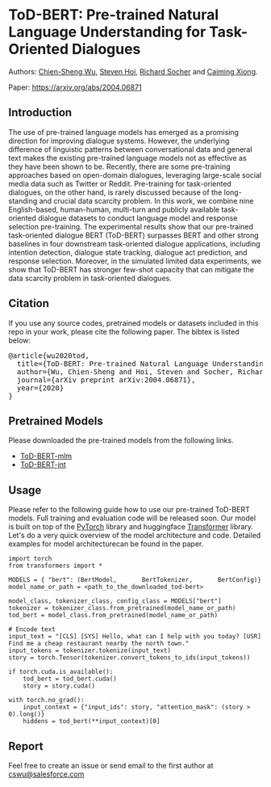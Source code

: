 # ToD-BERT: Pre-trained Natural Language Understanding for Task-Oriented Dialogues 

Authors: [Chien-Sheng Wu](https://jasonwu0731.github.io/), [Steven Hoi](http://mysmu.edu.sg/faculty/chhoi/), [Richard Socher](https://www.socher.org/) and [Caiming Xiong](http://cmxiong.com/).

Paper: https://arxiv.org/abs/2004.06871

## Introduction
The use of pre-trained language models has emerged as a promising direction for improving dialogue systems. However, the underlying difference of linguistic patterns between conversational data and general text makes the existing pre-trained language models not as effective as they have been shown to be. Recently, there are some pre-training approaches based on open-domain dialogues, leveraging large-scale social media data such as Twitter or Reddit. Pre-training for task-oriented dialogues, on the other hand, is rarely discussed because of the long-standing and crucial data scarcity problem. In this work, we combine nine English-based, human-human, multi-turn and publicly available task-oriented dialogue datasets to conduct language model and response selection pre-training. The experimental results show that our pre-trained task-oriented dialogue BERT (ToD-BERT) surpasses BERT and other strong baselines in four downstream task-oriented dialogue applications, including intention detection, dialogue state tracking, dialogue act prediction, and response selection. Moreover, in the simulated limited data experiments, we show that ToD-BERT has stronger few-shot capacity that can mitigate the data scarcity problem in task-oriented dialogues.

## Citation
If you use any source codes, pretrained models or datasets included in this repo in your work, please cite the following paper. The bibtex is listed below:
<pre>
@article{wu2020tod,
  title={ToD-BERT: Pre-trained Natural Language Understanding for Task-Oriented Dialogues},
  author={Wu, Chien-Sheng and Hoi, Steven and Socher, Richard and Xiong, Caiming},
  journal={arXiv preprint arXiv:2004.06871},
  year={2020}
}
</pre>

## Pretrained Models
Please downloaded the pre-trained models from the following links.
* [ToD-BERT-mlm](https://drive.google.com/file/d/1vxqTda4MIYb1VDIA4NOokq7uCM4MW_1J/view?usp=sharing)
* [ToD-BERT-jnt](https://drive.google.com/file/d/17F-wS4PwR6iz-Ubj0TaNsxNyMscgO3VV/view?usp=sharing)

## Usage
Please refer to the following guide how to use our pre-trained ToD-BERT models. Full training and evaluation code will be released soon. Our model is built on top of the [PyTorch](https://pytorch.org/) library and huggingface [Transformer](https://github.com/huggingface/transformers) library. Let's do a very quick overview of the model architecture and code. Detailed examples for model architecturecan be found in the paper.

```
import torch
from transformers import *

MODELS = { "bert": (BertModel,       BertTokenizer,       BertConfig)}
model_name_or_path = <path_to_the_downloaded_tod-bert>

model_class, tokenizer_class, config_class = MODELS["bert"]
tokenizer = tokenizer_class.from_pretrained(model_name_or_path)
tod_bert = model_class.from_pretrained(model_name_or_path)

# Encode text 
input_text = "[CLS] [SYS] Hello, what can I help with you today? [USR] Find me a cheap restaurant nearby the north town."
input_tokens = tokenizer.tokenize(input_text)
story = torch.Tensor(tokenizer.convert_tokens_to_ids(input_tokens))

if torch.cuda.is_available(): 
    tod_bert = tod_bert.cuda()
    story = story.cuda()

with torch.no_grad():
    input_context = {"input_ids": story, "attention_mask": (story > 0).long()}
    hiddens = tod_bert(**input_context)[0] 
```

## Report
Feel free to create an issue or send email to the first author at cswu@salesforce.com

